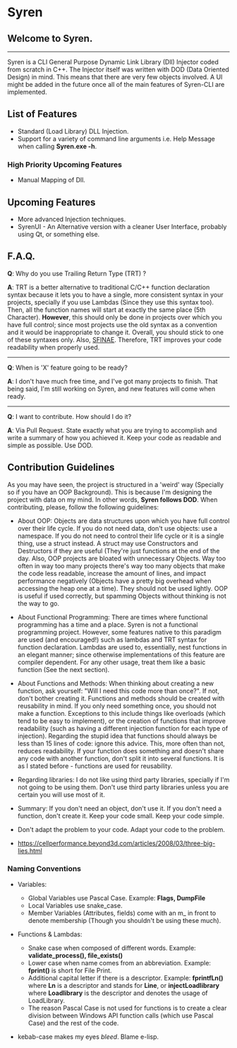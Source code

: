 # Syren

## Welcome to Syren.
-------------------------------------------
Syren is a CLI General Purpose Dynamic Link Library (Dll) Injector coded from scratch in C++. The Injector itself was written with DOD (Data Oriented Design) in mind. This means that there are very few objects involved. A UI might be added in the future once all of the main features of Syren-CLI are implemented.

## List of Features

* Standard (Load Library) DLL Injection.
* Support for a variety of command line arguments i.e. Help Message when calling **Syren.exe -h**.

### High Priority Upcoming Features

* Manual Mapping of Dll.

## Upcoming Features

* More advanced Injection techniques.
* SyrenUI - An Alternative version with a cleaner User Interface, probably using Qt, or something else.

## F.A.Q.

**Q**: Why do you use Trailing Return Type (TRT) ?

**A**: TRT is a better alternative to traditional C/C++ function declaration syntax because it lets you to have a single, more consistent syntax in your projects, specially if you use Lambdas (Since they use this syntax too). Then, all the function names will start at exactly the same place (5th Character). **However**, this should only be done in projects over which you have full control; since most projects use the old syntax as a convention and it would be inappropriate to change it. Overall, you should stick to one of these syntaxes only. Also, [SFINAE](https://en.cppreference.com/w/cpp/language/sfinae). Therefore, TRT improves your code readability when properly used.

---

**Q**: When is 'X' feature going to be ready?

**A**: I don't have much free time, and I've got many projects to finish. That being said, I'm still working on Syren, and new features will come when ready.

---

**Q**: I want to contribute. How should I do it?

**A**: Via Pull Request. State exactly what you are trying to accomplish and write a summary of how you achieved it. Keep your code as readable and simple as possible. Use DOD.


## Contribution Guidelines

As you may have seen, the project is structured in a 'weird' way (Specially so if you have an OOP Background). This is because I'm designing the project with data on my mind. In other words, **Syren follows DOD**. When contributing, please, follow the following guidelines:

- About OOP:
  Objects are data structures upon which you have full control over their life cycle. If you do not need data, don't use objects: use a namespace. If you do not need to control their life cycle or it is a single thing, use a struct instead. A struct may use Constructors and Destructors if they are useful (They're just functions at the end of the day. Also, OOP projects are bloated with unnecessary Objects. Way too often in way too many projects there's way too many objects that make the code less readable, increase the amount of lines, and impact performance negatively (Objects have a pretty big overhead when accessing the heap one at a time). They should not be used lightly. OOP is useful if used correctly, but spamming Objects without thinking is not the way to go.

- About Functional Programming:
  There are times where functional programming has a time and a place. Syren is not a functional programming project. However, some features native to this paradigm are used (and encouraged!) such as lambdas and TRT syntax for function declaration. Lambdas are used to, essentially, nest functions in an elegant manner; since otherwise implementations of this feature are compiler dependent. For any other usage, treat them like a basic function (See the next section).

- About Functions and Methods:
  When thinking about creating a new function, ask yourself: "Will I need this code more than once?". If not, don't bother creating it. Functions and methods should be created with reusability in mind. If you only need something once, you should not make a function. Exceptions to this include things like overloads (which tend to be easy to implement), or the creation of functions that improve readability (such as having a different injection function for each type of injection). Regarding the stupid idea that functions should always be less than 15 lines of code: ignore this advice. This, more often than not, reduces readability. If your function does something and doesn't share any code with another function, don't split it into several functions. It is as I stated before - functions are used for reusability. 

- Regarding libraries: I do not like using third party libraries, specially if I'm not going to be using them. Don't use third party libraries unless you are certain you will use most of it.

- Summary: If you don't need an object, don't use it. If you don't need a function, don't create it. Keep your code small. Keep your code simple.

- Don't adapt the problem to your code. Adapt your code to the problem.

- https://cellperformance.beyond3d.com/articles/2008/03/three-big-lies.html

### Naming Conventions

- Variables:
  
    - Global Variables use Pascal Case. Example: **Flags, DumpFile** 
    - Local Variables use snake_case.
    - Member Variables (Attributes, fields) come with an m_ in front to denote membership (Though you shouldn't be using these much).

- Functions & Lambdas:
    
    - Snake case when composed of different words. Example: **validate_process(), file_exists()**
    - Lower case when name comes from an abbreviation. Example: **fprint()**  is short for File Print.
    - Additional capital letter if there is a descriptor. Example: **fprintfLn()** where **Ln** is a descriptor and stands for **Line**, or **injectLoadlibrary** where **Loadlibrary** is the descriptor and denotes the usage of LoadLibrary.
    - The reason Pascal Case is not used for functions is to create a clear division between Windows API function calls (which use Pascal Case) and the rest of the code.

- kebab-case makes my eyes *bleed*. Blame e-lisp.
